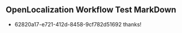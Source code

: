 ## OpenLocalization Workflow Test MarkDown
* 62820a17-e721-412d-8458-9cf782d51692 thanks!

<!--HONumber=Aug16_HO3-->


